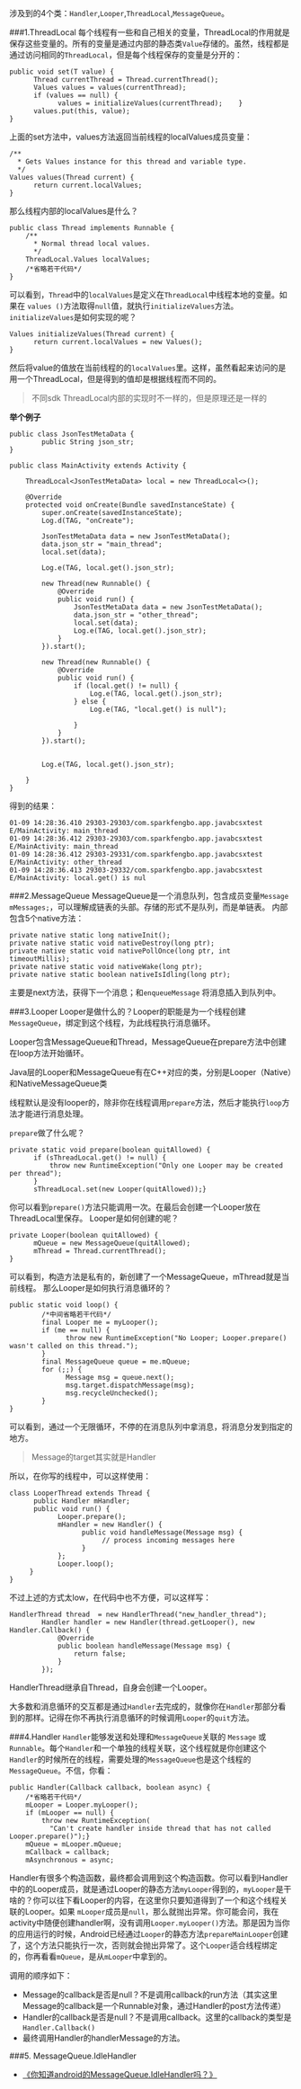 涉及到的4个类：`Handler`,`Looper`,`ThreadLocal`,`MessageQueue`。

###1.ThreadLocal
每个线程有一些和自己相关的变量，ThreadLocal的作用就是保存这些变量的。所有的变量是通过内部的静态类`Value`存储的。虽然，线程都是通过访问相同的`ThreadLocal`，但是每个线程保存的变量是分开的：

```
public void set(T value) {    
      Thread currentThread = Thread.currentThread();    
      Values values = values(currentThread);    
      if (values == null) {        
            values = initializeValues(currentThread);    }    
      values.put(this, value);
}
```
上面的set方法中，values方法返回当前线程的localValues成员变量：

```
/** 
  * Gets Values instance for this thread and variable type. 
  */
Values values(Thread current) {    
      return current.localValues;
}
```
那么线程内部的localValues是什么？

```
public class Thread implements Runnable {
    /** 
      * Normal thread local values. 
      */
    ThreadLocal.Values localValues;
    /*省略若干代码*/
}
```

可以看到，`Thread`中的`localValues`是定义在`ThreadLocal`中线程本地的变量。如果在  `values ()`方法取得`null`值，就执行`initializeValues`方法。
`initializeValues`是如何实现的呢？

```
Values initializeValues(Thread current) {    
      return current.localValues = new Values();
}
```

然后将value的值放在当前线程的的`localValues`里。这样，虽然看起来访问的是用一个ThreadLocal，但是得到的值却是根据线程而不同的。
>不同sdk ThreadLocal内部的实现时不一样的，但是原理还是一样的

**举个例子**

```
public class JsonTestMetaData {
        public String json_str;
}

public class MainActivity extends Activity {

	ThreadLocal<JsonTestMetaData> local = new ThreadLocal<>();

    @Override
    protected void onCreate(Bundle savedInstanceState) {
        super.onCreate(savedInstanceState);
        Log.d(TAG, "onCreate");
       
        JsonTestMetaData data = new JsonTestMetaData();
        data.json_str = "main_thread";
        local.set(data);

        Log.e(TAG, local.get().json_str);

        new Thread(new Runnable() {
            @Override
            public void run() {
                JsonTestMetaData data = new JsonTestMetaData();
                data.json_str = "other_thread";
                local.set(data);
                Log.e(TAG, local.get().json_str);
            }
        }).start();

        new Thread(new Runnable() {
            @Override
            public void run() {
                if (local.get() != null) {
                    Log.e(TAG, local.get().json_str);
                } else {
                    Log.e(TAG, "local.get() is null");

                }
            }
        }).start();


        Log.e(TAG, local.get().json_str);

    }
}
```
得到的结果：

```
01-09 14:28:36.410 29303-29303/com.sparkfengbo.app.javabcsxtest E/MainActivity: main_thread
01-09 14:28:36.412 29303-29303/com.sparkfengbo.app.javabcsxtest E/MainActivity: main_thread
01-09 14:28:36.412 29303-29331/com.sparkfengbo.app.javabcsxtest E/MainActivity: other_thread
01-09 14:28:36.413 29303-29332/com.sparkfengbo.app.javabcsxtest E/MainActivity: local.get() is nul
```

###2.MessageQueue
MessageQueue是一个消息队列，包含成员变量`Message mMessages;`，可以理解成链表的头部。存储的形式不是队列，而是单链表。
内部包含5个native方法：
```
private native static long nativeInit();
private native static void nativeDestroy(long ptr);
private native static void nativePollOnce(long ptr, int timeoutMillis);
private native static void nativeWake(long ptr);
private native static boolean nativeIsIdling(long ptr);
```
主要是next方法，获得下一个消息；和`enqueueMessage` 将消息插入到队列中。

###3.Looper
Looper是做什么的？Looper的职能是为一个线程创建`MessageQueue`，绑定到这个线程，为此线程执行消息循环。 

Looper包含MessageQueue和Thread，MessageQueue在prepare方法中创建
在loop方法开始循环。

Java层的Looper和MessageQueue有在C++对应的类，分别是Looper（Native）和NativeMessageQueue类

线程默认是没有looper的，除非你在线程调用`prepare`方法，然后才能执行`loop`方法才能进行消息处理。

`prepare`做了什么呢？

```
private static void prepare(boolean quitAllowed) {    
      if (sThreadLocal.get() != null) {        
          throw new RuntimeException("Only one Looper may be created per thread");    
      }    
      sThreadLocal.set(new Looper(quitAllowed));}
```
你可以看到`prepare()`方法只能调用一次。在最后会创建一个Looper放在ThreadLocal里保存。
Looper是如何创建的呢？

```
private Looper(boolean quitAllowed) {    
      mQueue = new MessageQueue(quitAllowed);    
      mThread = Thread.currentThread();
}
```
可以看到，构造方法是私有的，新创建了一个MessageQueue，mThread就是当前线程。
那么Looper是如何执行消息循环的？


```
public static void loop() {    
        /*中间省略若干代码*/
        final Looper me = myLooper();    
        if (me == null) {        
              throw new RuntimeException("No Looper; Looper.prepare() wasn't called on this thread.");    
        }    
        final MessageQueue queue = me.mQueue;    
        for (;;) {        
              Message msg = queue.next();       
              msg.target.dispatchMessage(msg);     
              msg.recycleUnchecked();    
        }
}
```
可以看到，通过一个无限循环，不停的在消息队列中拿消息，将消息分发到指定的地方。
>Message的target其实就是Handler


所以，在你写的线程中，可以这样使用：


```
class LooperThread extends Thread {     
      public Handler mHandler;      
      public void run() {          
            Looper.prepare();
            mHandler = new Handler() {
                  public void handleMessage(Message msg) {
                       // process incoming messages here
                  }
            };
            Looper.loop();
     }
}
```

不过上述的方式太low，在代码中也不方便，可以这样写：


```
HandlerThread thread  = new HandlerThread("new_handler_thread");
        Handler handler = new Handler(thread.getLooper(), new Handler.Callback() {
            @Override
            public boolean handleMessage(Message msg) {
                return false;
            }
        });
```

HandlerThread继承自Thread，自身会创建一个Looper。



大多数和消息循环的交互都是通过`Handler`去完成的，就像你在`Handler`那部分看到的那样。记得在你不再执行消息循环的时候调用`Looper`的`quit`方法。


###4.Handler
`Handler`能够发送和处理和`MessageQueue`关联的 `Message` 或 `Runnable`。每个`Handler`和一个单独的线程关联，这个线程就是你创建这个`Handler`的时候所在的线程，需要处理的`MessageQueue`也是这个线程的`MessageQueue`。不信，你看：

```
public Handler(Callback callback, boolean async) {    
    /*省略若干代码*/
    mLooper = Looper.myLooper();
    if (mLooper == null) {    
        throw new RuntimeException(        
          "Can't create handler inside thread that has not called Looper.prepare()");}
    mQueue = mLooper.mQueue;
    mCallback = callback;
    mAsynchronous = async;
```

Handler有很多个构造函数，最终都会调用到这个构造函数。你可以看到Handler中的的Looper成员，就是通过Looper的静态方法`myLooper`得到的，`myLooper`是干啥的？你可以往下看Looper的内容，在这里你只要知道得到了一个和这个线程关联的Looper。如果  `mLooper`成员是`null`，那么就抛出异常。你可能会问，我在activity中随便创建handler啊，没有调用`Looper.myLooper()`方法。那是因为当你的应用运行的时候，Android已经通过`Looper`的静态方法`prepareMainLooper`创建了，这个方法只能执行一次，否则就会抛出异常了。这个`Looper`适合线程绑定的，你再看看`mQueue`，是从`mLooper`中拿到的。

调用的顺序如下：

- Message的callback是否是null？不是调用callback的run方法（其实这里Message的callback是一个Runnable对象，通过Handler的post方法传递）
- Handler的callback是否是null？不是调用callback。这里的callback的类型是`Handler.Callback()`
- 最终调用Handler的handlerMessage的方法。


###5. MessageQueue.IdleHandler

- [《你知道android的MessageQueue.IdleHandler吗？》](https://zhuanlan.zhihu.com/p/30601168)


